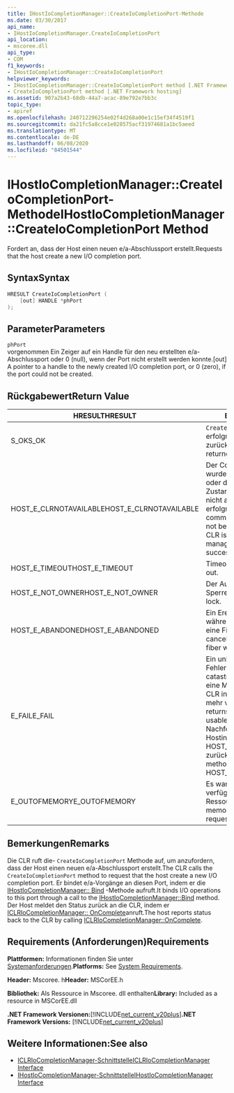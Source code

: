 ```yaml
---
title: IHostIoCompletionManager::CreateIoCompletionPort-Methode
ms.date: 03/30/2017
api_name:
- IHostIoCompletionManager.CreateIoCompletionPort
api_location:
- mscoree.dll
api_type:
- COM
f1_keywords:
- IHostIoCompletionManager::CreateIoCompletionPort
helpviewer_keywords:
- IHostIoCompletionManager::CreateIoCompletionPort method [.NET Framework hosting]
- CreateIoCompletionPort method [.NET Framework hosting]
ms.assetid: 907a2b43-68db-44a7-acac-89e792e7bb3c
topic_type:
- apiref
ms.openlocfilehash: 240712296254e02f4d268a00e1c15ef34f4519f1
ms.sourcegitcommit: da21fc5a8cce1e028575acf31974681a1bc5aeed
ms.translationtype: MT
ms.contentlocale: de-DE
ms.lasthandoff: 06/08/2020
ms.locfileid: "84501544"
---
```

# <a name="ihostiocompletionmanagercreateiocompletionport-method"></a><span data-ttu-id="2012e-102">IHostIoCompletionManager::CreateIoCompletionPort-Methode</span><span class="sxs-lookup"><span data-stu-id="2012e-102">IHostIoCompletionManager::CreateIoCompletionPort Method</span></span>
<span data-ttu-id="2012e-103">Fordert an, dass der Host einen neuen e/a-Abschlussport erstellt.</span><span class="sxs-lookup"><span data-stu-id="2012e-103">Requests that the host create a new I/O completion port.</span></span>  
  
## <a name="syntax"></a><span data-ttu-id="2012e-104">Syntax</span><span class="sxs-lookup"><span data-stu-id="2012e-104">Syntax</span></span>  
  
```cpp  
HRESULT CreateIoCompletionPort (  
    [out] HANDLE *phPort  
);  
```  
  
## <a name="parameters"></a><span data-ttu-id="2012e-105">Parameter</span><span class="sxs-lookup"><span data-stu-id="2012e-105">Parameters</span></span>  
 `phPort`  
 <span data-ttu-id="2012e-106">vorgenommen Ein Zeiger auf ein Handle für den neu erstellten e/a-Abschlussport oder 0 (null), wenn der Port nicht erstellt werden konnte.</span><span class="sxs-lookup"><span data-stu-id="2012e-106">[out] A pointer to a handle to the newly created I/O completion port, or 0 (zero), if the port could not be created.</span></span>  
  
## <a name="return-value"></a><span data-ttu-id="2012e-107">Rückgabewert</span><span class="sxs-lookup"><span data-stu-id="2012e-107">Return Value</span></span>  
  
|<span data-ttu-id="2012e-108">HRESULT</span><span class="sxs-lookup"><span data-stu-id="2012e-108">HRESULT</span></span>|<span data-ttu-id="2012e-109">BESCHREIBUNG</span><span class="sxs-lookup"><span data-stu-id="2012e-109">Description</span></span>|  
|-------------|-----------------|  
|<span data-ttu-id="2012e-110">S_OK</span><span class="sxs-lookup"><span data-stu-id="2012e-110">S_OK</span></span>|<span data-ttu-id="2012e-111">`CreateIoCompletionPort`wurde erfolgreich zurückgegeben.</span><span class="sxs-lookup"><span data-stu-id="2012e-111">`CreateIoCompletionPort` returned successfully.</span></span>|  
|<span data-ttu-id="2012e-112">HOST_E_CLRNOTAVAILABLE</span><span class="sxs-lookup"><span data-stu-id="2012e-112">HOST_E_CLRNOTAVAILABLE</span></span>|<span data-ttu-id="2012e-113">Der Common Language Runtime (CLR) wurde nicht in einen Prozess geladen, oder die CLR befindet sich in einem Zustand, in dem Sie verwalteten Code nicht ausführen oder den-Befehl nicht erfolgreich verarbeiten kann.</span><span class="sxs-lookup"><span data-stu-id="2012e-113">The common language runtime (CLR) has not been loaded into a process, or the CLR is in a state in which it cannot run managed code or process the call successfully.</span></span>|  
|<span data-ttu-id="2012e-114">HOST_E_TIMEOUT</span><span class="sxs-lookup"><span data-stu-id="2012e-114">HOST_E_TIMEOUT</span></span>|<span data-ttu-id="2012e-115">Timeout des Aufrufes.</span><span class="sxs-lookup"><span data-stu-id="2012e-115">The call timed out.</span></span>|  
|<span data-ttu-id="2012e-116">HOST_E_NOT_OWNER</span><span class="sxs-lookup"><span data-stu-id="2012e-116">HOST_E_NOT_OWNER</span></span>|<span data-ttu-id="2012e-117">Der Aufrufer ist nicht Besitzer der Sperre.</span><span class="sxs-lookup"><span data-stu-id="2012e-117">The caller does not own the lock.</span></span>|  
|<span data-ttu-id="2012e-118">HOST_E_ABANDONED</span><span class="sxs-lookup"><span data-stu-id="2012e-118">HOST_E_ABANDONED</span></span>|<span data-ttu-id="2012e-119">Ein Ereignis wurde abgebrochen, während ein blockierter Thread oder eine Fiber darauf wartete.</span><span class="sxs-lookup"><span data-stu-id="2012e-119">An event was canceled while a blocked thread or fiber was waiting on it.</span></span>|  
|<span data-ttu-id="2012e-120">E_FAIL</span><span class="sxs-lookup"><span data-stu-id="2012e-120">E_FAIL</span></span>|<span data-ttu-id="2012e-121">Ein unbekannter schwerwiegender Fehler ist aufgetreten.</span><span class="sxs-lookup"><span data-stu-id="2012e-121">An unknown catastrophic failure occurred.</span></span> <span data-ttu-id="2012e-122">Wenn eine Methode E_FAIL zurückgibt, ist die CLR innerhalb des Prozesses nicht mehr verwendbar.</span><span class="sxs-lookup"><span data-stu-id="2012e-122">When a method returns E_FAIL, the CLR is no longer usable within the process.</span></span> <span data-ttu-id="2012e-123">Nachfolgende Aufrufe von Hostingmethoden geben HOST_E_CLRNOTAVAILABLE zurück.</span><span class="sxs-lookup"><span data-stu-id="2012e-123">Subsequent calls to hosting methods return HOST_E_CLRNOTAVAILABLE.</span></span>|  
|<span data-ttu-id="2012e-124">E_OUTOFMEMORY</span><span class="sxs-lookup"><span data-stu-id="2012e-124">E_OUTOFMEMORY</span></span>|<span data-ttu-id="2012e-125">Es war nicht genügend Arbeitsspeicher verfügbar, um die angeforderte Ressource zuzuordnen.</span><span class="sxs-lookup"><span data-stu-id="2012e-125">Not enough memory was available to allocate the requested resource.</span></span>|  
  
## <a name="remarks"></a><span data-ttu-id="2012e-126">Bemerkungen</span><span class="sxs-lookup"><span data-stu-id="2012e-126">Remarks</span></span>  
 <span data-ttu-id="2012e-127">Die CLR ruft die- `CreateIoCompletionPort` Methode auf, um anzufordern, dass der Host einen neuen e/a-Abschlussport erstellt.</span><span class="sxs-lookup"><span data-stu-id="2012e-127">The CLR calls the `CreateIoCompletionPort` method to request that the host create a new I/O completion port.</span></span> <span data-ttu-id="2012e-128">Er bindet e/a-Vorgänge an diesen Port, indem er die [IHostIoCompletionManager:: Bind](ihostiocompletionmanager-bind-method.md) -Methode aufruft.</span><span class="sxs-lookup"><span data-stu-id="2012e-128">It binds I/O operations to this port through a call to the [IHostIoCompletionManager::Bind](ihostiocompletionmanager-bind-method.md) method.</span></span> <span data-ttu-id="2012e-129">Der Host meldet den Status zurück an die CLR, indem er [ICLRIoCompletionManager:: OnComplete](iclriocompletionmanager-oncomplete-method.md)anruft.</span><span class="sxs-lookup"><span data-stu-id="2012e-129">The host reports status back to the CLR by calling [ICLRIoCompletionManager::OnComplete](iclriocompletionmanager-oncomplete-method.md).</span></span>  
  
## <a name="requirements"></a><span data-ttu-id="2012e-130">Requirements (Anforderungen)</span><span class="sxs-lookup"><span data-stu-id="2012e-130">Requirements</span></span>  
 <span data-ttu-id="2012e-131">**Plattformen:** Informationen finden Sie unter [Systemanforderungen](../../get-started/system-requirements.md).</span><span class="sxs-lookup"><span data-stu-id="2012e-131">**Platforms:** See [System Requirements](../../get-started/system-requirements.md).</span></span>  
  
 <span data-ttu-id="2012e-132">**Header:** Mscoree. h</span><span class="sxs-lookup"><span data-stu-id="2012e-132">**Header:** MSCorEE.h</span></span>  
  
 <span data-ttu-id="2012e-133">**Bibliothek:** Als Ressource in Mscoree. dll enthalten</span><span class="sxs-lookup"><span data-stu-id="2012e-133">**Library:** Included as a resource in MSCorEE.dll</span></span>  
  
 <span data-ttu-id="2012e-134">**.NET Framework Versionen:**[!INCLUDE[net_current_v20plus](../../../../includes/net-current-v20plus-md.md)]</span><span class="sxs-lookup"><span data-stu-id="2012e-134">**.NET Framework Versions:** [!INCLUDE[net_current_v20plus](../../../../includes/net-current-v20plus-md.md)]</span></span>  
  
## <a name="see-also"></a><span data-ttu-id="2012e-135">Weitere Informationen:</span><span class="sxs-lookup"><span data-stu-id="2012e-135">See also</span></span>

- [<span data-ttu-id="2012e-136">ICLRIoCompletionManager-Schnittstelle</span><span class="sxs-lookup"><span data-stu-id="2012e-136">ICLRIoCompletionManager Interface</span></span>](iclriocompletionmanager-interface.md)
- [<span data-ttu-id="2012e-137">IHostIoCompletionManager-Schnittstelle</span><span class="sxs-lookup"><span data-stu-id="2012e-137">IHostIoCompletionManager Interface</span></span>](ihostiocompletionmanager-interface.md)
